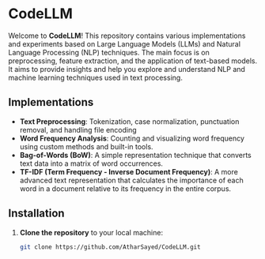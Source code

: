 # CodeLLM

Welcome to **CodeLLM**! This repository contains various implementations and experiments based on Large Language Models (LLMs) and Natural Language Processing (NLP) techniques. The main focus is on preprocessing, feature extraction, and the application of text-based models. It aims to provide insights and help you explore and understand NLP and machine learning techniques used in text processing.

## Implementations

- **Text Preprocessing**: Tokenization, case normalization, punctuation removal, and handling file encoding
- **Word Frequency Analysis**: Counting and visualizing word frequency using custom methods and built-in tools.
- **Bag-of-Words (BoW)**: A simple representation technique that converts text data into a matrix of word occurrences.
- **TF-IDF (Term Frequency - Inverse Document Frequency)**: A more advanced text representation that calculates the importance of each word in a document relative to its frequency in the entire corpus.

## Installation

1. **Clone the repository** to your local machine:

   ```bash
   git clone https://github.com/AtharSayed/CodeLLM.git
